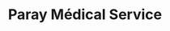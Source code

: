 ---
title: "Paray Médical Service"
url: /paray-le-monial/paray-medical-service/
shop: approvisionnement médical
---